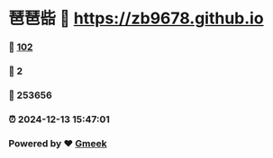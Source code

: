 # 琶琶啙 :link: https://zb9678.github.io 
### :page_facing_up: [102](https://zb9678.github.io/tag.html) 
### :speech_balloon: 2 
### :hibiscus: 253656 
### :alarm_clock: 2024-12-13 15:47:01 
### Powered by :heart: [Gmeek](https://github.com/Meekdai/Gmeek)
